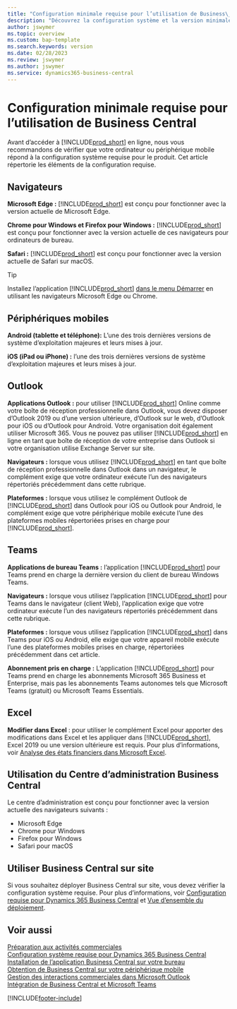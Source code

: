 ```yaml
---
title: "Configuration minimale requise pour l’utilisation de Business\_Central"
description: "Découvrez la configuration système et la version minimale nécessaires à l’utilisation de Business\_Central\_Online mentionnées ci-dessous."
author: jswymer
ms.topic: overview
ms.custom: bap-template
ms.search.keywords: version
ms.date: 02/28/2023
ms.review: jswymer
ms.author: jswymer
ms.service: dynamics365-business-central
---
```

# <a name="minimum-requirements-for-using-business-central"></a><a name="minimum-requirements-for-using-business-central"></a>Configuration minimale requise pour l’utilisation de Business Central

Avant d’accéder à [!INCLUDE[prod_short](includes/prod_short.md)] en ligne, nous vous recommandons de vérifier que votre ordinateur ou périphérique mobile répond à la configuration système requise pour le produit. Cet article répertorie les éléments de la configuration requise.  

## <a name="browsers"></a><a name="browsers"></a>Navigateurs

**Microsoft Edge :** [!INCLUDE[prod_short](includes/prod_short.md)] est conçu pour fonctionner avec la version actuelle de Microsoft Edge.
  
**Chrome pour Windows et Firefox pour Windows :** [!INCLUDE[prod_short](includes/prod_short.md)] est conçu pour fonctionner avec la version actuelle de ces navigateurs pour ordinateurs de bureau.
 
**Safari :** [!INCLUDE[prod_short](includes/prod_short.md)] est conçu pour fonctionner avec la version actuelle de Safari sur macOS.  

> [!TIP]
> Installez l’application [!INCLUDE[prod_short](includes/prod_short.md)] [dans le menu Démarrer](install-desktop-app.md#install-the-app-for-business-central-online) en utilisant les navigateurs Microsoft Edge ou Chrome.

## <a name="mobile-devices"></a><a name="mobile-devices"></a>Périphériques mobiles

**Android (tablette et téléphone):** L’une des trois dernières versions de système d’exploitation majeures et leurs mises à jour.

**iOS (iPad ou iPhone) :** l’une des trois dernières versions de système d’exploitation majeures et leurs mises à jour.

## <a name="outlook"></a><a name="outlook"></a>Outlook

**Applications Outlook :** pour utiliser [!INCLUDE[prod_short](includes/prod_short.md)] Online comme votre boîte de réception professionnelle dans Outlook, vous devez disposer d’Outlook 2019 ou d’une version ultérieure, d’Outlook sur le web, d’Outlook pour iOS ou d’Outlook pour Android. Votre organisation doit également utiliser Microsoft 365. Vous ne pouvez pas utiliser [!INCLUDE[prod_short](includes/prod_short.md)] en ligne en tant que boîte de réception de votre entreprise dans Outlook si votre organisation utilise Exchange Server sur site. 

**Navigateurs :** lorsque vous utilisez [!INCLUDE[prod_short](includes/prod_short.md)] en tant que boîte de réception professionnelle dans Outlook dans un navigateur, le complément exige que votre ordinateur exécute l’un des navigateurs répertoriés précédemment dans cette rubrique.

**Plateformes :** lorsque vous utilisez le complément Outlook de [!INCLUDE[prod_short](includes/prod_short.md)] dans Outlook pour iOS ou Outlook pour Android, le complément exige que votre périphérique mobile exécute l’une des plateformes mobiles répertoriées prises en charge pour [!INCLUDE[prod_short](includes/prod_short.md)].  

## <a name="teams"></a><a name="teams"></a>Teams

**Applications de bureau Teams :** l’application [!INCLUDE[prod_short](includes/prod_short.md)] pour Teams prend en charge la dernière version du client de bureau Windows Teams. 

**Navigateurs :** lorsque vous utilisez l’application [!INCLUDE[prod_short](includes/prod_short.md)] pour Teams dans le navigateur (client Web), l’application exige que votre ordinateur exécute l’un des navigateurs répertoriés précédemment dans cette rubrique. 

**Plateformes :** lorsque vous utilisez l’application [!INCLUDE[prod_short](includes/prod_short.md)] dans Teams pour iOS ou Android, elle exige que votre appareil mobile exécute l’une des plateformes mobiles prises en charge, répertoriées précédemment dans cet article.

**Abonnement pris en charge :** L’application [!INCLUDE[prod_short](includes/prod_short.md)] pour Teams prend en charge les abonnements Microsoft 365 Business et Enterprise, mais pas les abonnements Teams autonomes tels que Microsoft Teams (gratuit) ou Microsoft Teams Essentials.

## <a name="excel"></a><a name="excel"></a>Excel

**Modifier dans Excel** : pour utiliser le complément Excel pour apporter des modifications dans Excel et les appliquer dans [!INCLUDE[prod_short](includes/prod_short.md)], Excel 2019 ou une version ultérieure est requis. Pour plus d’informations, voir [Analyse des états financiers dans Microsoft Excel](finance-analyze-excel.md).  

## <a name="using-the-business-central-administration-center"></a><a name="using-the-business-central-administration-center"></a><a name="TAC"></a> Utilisation du Centre d’administration Business Central

Le centre d’administration est conçu pour fonctionner avec la version actuelle des navigateurs suivants :

- Microsoft Edge
- Chrome pour Windows
- Firefox pour Windows
- Safari pour macOS

## <a name="use-business-central-on-premises"></a><a name="use-business-central-on-premises"></a>Utiliser Business Central sur site

Si vous souhaitez déployer Business Central sur site, vous devez vérifier la configuration système requise. Pour plus d’informations, voir [Configuration requise pour Dynamics 365 Business Central](/dynamics365/business-central/dev-itpro/deployment/system-requirements-business-central-v22) et [Vue d’ensemble du déploiement](/dynamics365/business-central/dev-itpro/deployment/deployment).  

## <a name="see-also"></a><a name="see-also"></a>Voir aussi

[Préparation aux activités commerciales](ui-get-ready-business.md)  
[Configuration système requise pour Dynamics 365 Business Central](/dynamics365/business-central/dev-itpro/deployment/system-requirements-business-central-v20)  
[Installation de l’application Business Central sur votre bureau](install-desktop-app.md)  
[Obtention de Business Central sur votre périphérique mobile](install-mobile-app.md)  
[Gestion des interactions commerciales dans Microsoft Outlook](admin-outlook.md)  
[Intégration de Business Central et Microsoft Teams](across-teams-overview.md)  

[!INCLUDE[footer-include](includes/footer-banner.md)]
